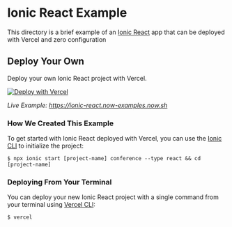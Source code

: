 # Ionic React Example

This directory is a brief example of an [Ionic React](https://ionicframework.com/docs/react/overview) app that can be deployed with Vercel and zero configuration

## Deploy Your Own

Deploy your own Ionic React project with Vercel.

[![Deploy with Vercel](https://vercel.com/button)](https://vercel.com/import/project?template=https://github.com/vercel/vercel/tree/master/examples/ionic-react)

_Live Example: https://ionic-react.now-examples.now.sh_

### How We Created This Example

To get started with Ionic React deployed with Vercel, you can use the [Ionic CLI](https://ionicframework.com/docs/cli) to initialize the project:

```shell
$ npx ionic start [project-name] conference --type react && cd [project-name]
```

### Deploying From Your Terminal

You can deploy your new Ionic React project with a single command from your terminal using [Vercel CLI](https://vercel.com/download):

```shell
$ vercel
```
